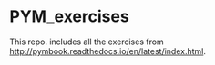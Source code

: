 # PYM_exercises
This repo. includes all the exercises from http://pymbook.readthedocs.io/en/latest/index.html.
